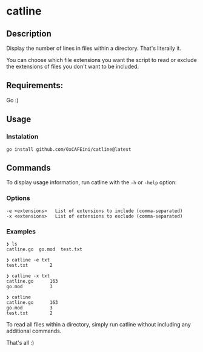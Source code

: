 # catline

## Description

Display the number of lines in files within a directory. That's literally it.

You can choose which file extensions you want the script to read or exclude the extensions of files you don't want to be included.

## Requirements:

Go :)

## Usage

### Instalation

```
go install github.com/0xCAFEini/catline@latest
```

## Commands

To display usage information, run catline with the `-h` or `-help` option:

### Options
```
-e <extensions>   List of extensions to include (comma-separated)
-x <extensions>   List of extensions to exclude (comma-separated)
```
### Examples
```
❯ ls 
catline.go  go.mod  test.txt

❯ catline -e txt
test.txt        2

❯ catline -x txt
catline.go      163
go.mod          3

❯ catline
catline.go      163
go.mod          3
test.txt        2
```
To read all files within a directory, simply run catline without including any additional commands.


That's all :)

